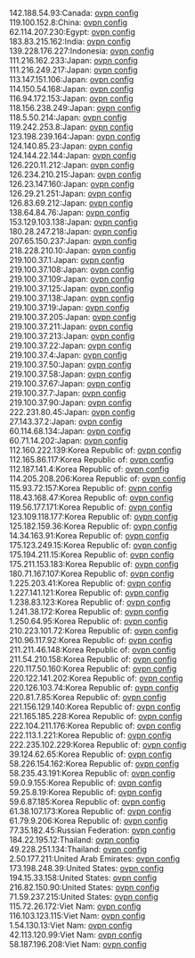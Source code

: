 142.188.54.93:Canada: [ovpn config](vpn/142_188_54_93.ovpn)  
119.100.152.8:China: [ovpn config](vpn/119_100_152_8.ovpn)  
62.114.207.230:Egypt: [ovpn config](vpn/62_114_207_230.ovpn)  
183.83.215.162:India: [ovpn config](vpn/183_83_215_162.ovpn)  
139.228.176.227:Indonesia: [ovpn config](vpn/139_228_176_227.ovpn)  
111.216.162.233:Japan: [ovpn config](vpn/111_216_162_233.ovpn)  
111.216.249.217:Japan: [ovpn config](vpn/111_216_249_217.ovpn)  
113.147.151.106:Japan: [ovpn config](vpn/113_147_151_106.ovpn)  
114.150.54.168:Japan: [ovpn config](vpn/114_150_54_168.ovpn)  
116.94.172.153:Japan: [ovpn config](vpn/116_94_172_153.ovpn)  
118.156.238.249:Japan: [ovpn config](vpn/118_156_238_249.ovpn)  
118.5.50.214:Japan: [ovpn config](vpn/118_5_50_214.ovpn)  
119.242.253.8:Japan: [ovpn config](vpn/119_242_253_8.ovpn)  
123.198.239.164:Japan: [ovpn config](vpn/123_198_239_164.ovpn)  
124.140.85.23:Japan: [ovpn config](vpn/124_140_85_23.ovpn)  
124.144.22.144:Japan: [ovpn config](vpn/124_144_22_144.ovpn)  
126.220.11.212:Japan: [ovpn config](vpn/126_220_11_212.ovpn)  
126.234.210.215:Japan: [ovpn config](vpn/126_234_210_215.ovpn)  
126.23.147.160:Japan: [ovpn config](vpn/126_23_147_160.ovpn)  
126.29.21.251:Japan: [ovpn config](vpn/126_29_21_251.ovpn)  
126.83.69.212:Japan: [ovpn config](vpn/126_83_69_212.ovpn)  
138.64.84.76:Japan: [ovpn config](vpn/138_64_84_76.ovpn)  
153.129.103.138:Japan: [ovpn config](vpn/153_129_103_138.ovpn)  
180.28.247.218:Japan: [ovpn config](vpn/180_28_247_218.ovpn)  
207.65.150.237:Japan: [ovpn config](vpn/207_65_150_237.ovpn)  
218.228.210.10:Japan: [ovpn config](vpn/218_228_210_10.ovpn)  
219.100.37.1:Japan: [ovpn config](vpn/219_100_37_1.ovpn)  
219.100.37.108:Japan: [ovpn config](vpn/219_100_37_108.ovpn)  
219.100.37.109:Japan: [ovpn config](vpn/219_100_37_109.ovpn)  
219.100.37.125:Japan: [ovpn config](vpn/219_100_37_125.ovpn)  
219.100.37.138:Japan: [ovpn config](vpn/219_100_37_138.ovpn)  
219.100.37.19:Japan: [ovpn config](vpn/219_100_37_19.ovpn)  
219.100.37.205:Japan: [ovpn config](vpn/219_100_37_205.ovpn)  
219.100.37.211:Japan: [ovpn config](vpn/219_100_37_211.ovpn)  
219.100.37.213:Japan: [ovpn config](vpn/219_100_37_213.ovpn)  
219.100.37.22:Japan: [ovpn config](vpn/219_100_37_22.ovpn)  
219.100.37.4:Japan: [ovpn config](vpn/219_100_37_4.ovpn)  
219.100.37.50:Japan: [ovpn config](vpn/219_100_37_50.ovpn)  
219.100.37.58:Japan: [ovpn config](vpn/219_100_37_58.ovpn)  
219.100.37.67:Japan: [ovpn config](vpn/219_100_37_67.ovpn)  
219.100.37.7:Japan: [ovpn config](vpn/219_100_37_7.ovpn)  
219.100.37.90:Japan: [ovpn config](vpn/219_100_37_90.ovpn)  
222.231.80.45:Japan: [ovpn config](vpn/222_231_80_45.ovpn)  
27.143.37.2:Japan: [ovpn config](vpn/27_143_37_2.ovpn)  
60.114.68.134:Japan: [ovpn config](vpn/60_114_68_134.ovpn)  
60.71.14.202:Japan: [ovpn config](vpn/60_71_14_202.ovpn)  
112.160.222.139:Korea Republic of: [ovpn config](vpn/112_160_222_139.ovpn)  
112.165.86.117:Korea Republic of: [ovpn config](vpn/112_165_86_117.ovpn)  
112.187.141.4:Korea Republic of: [ovpn config](vpn/112_187_141_4.ovpn)  
114.205.208.206:Korea Republic of: [ovpn config](vpn/114_205_208_206.ovpn)  
115.93.72.157:Korea Republic of: [ovpn config](vpn/115_93_72_157.ovpn)  
118.43.168.47:Korea Republic of: [ovpn config](vpn/118_43_168_47.ovpn)  
119.56.177.171:Korea Republic of: [ovpn config](vpn/119_56_177_171.ovpn)  
123.109.118.177:Korea Republic of: [ovpn config](vpn/123_109_118_177.ovpn)  
125.182.159.36:Korea Republic of: [ovpn config](vpn/125_182_159_36.ovpn)  
14.34.163.91:Korea Republic of: [ovpn config](vpn/14_34_163_91.ovpn)  
175.123.249.15:Korea Republic of: [ovpn config](vpn/175_123_249_15.ovpn)  
175.194.211.15:Korea Republic of: [ovpn config](vpn/175_194_211_15.ovpn)  
175.211.153.183:Korea Republic of: [ovpn config](vpn/175_211_153_183.ovpn)  
180.71.167.107:Korea Republic of: [ovpn config](vpn/180_71_167_107.ovpn)  
1.225.203.41:Korea Republic of: [ovpn config](vpn/1_225_203_41.ovpn)  
1.227.141.121:Korea Republic of: [ovpn config](vpn/1_227_141_121.ovpn)  
1.238.83.123:Korea Republic of: [ovpn config](vpn/1_238_83_123.ovpn)  
1.241.38.172:Korea Republic of: [ovpn config](vpn/1_241_38_172.ovpn)  
1.250.64.95:Korea Republic of: [ovpn config](vpn/1_250_64_95.ovpn)  
210.223.101.72:Korea Republic of: [ovpn config](vpn/210_223_101_72.ovpn)  
210.96.117.92:Korea Republic of: [ovpn config](vpn/210_96_117_92.ovpn)  
211.211.46.148:Korea Republic of: [ovpn config](vpn/211_211_46_148.ovpn)  
211.54.210.158:Korea Republic of: [ovpn config](vpn/211_54_210_158.ovpn)  
220.117.50.160:Korea Republic of: [ovpn config](vpn/220_117_50_160.ovpn)  
220.122.141.202:Korea Republic of: [ovpn config](vpn/220_122_141_202.ovpn)  
220.126.103.74:Korea Republic of: [ovpn config](vpn/220_126_103_74.ovpn)  
220.81.7.85:Korea Republic of: [ovpn config](vpn/220_81_7_85.ovpn)  
221.156.129.140:Korea Republic of: [ovpn config](vpn/221_156_129_140.ovpn)  
221.165.185.228:Korea Republic of: [ovpn config](vpn/221_165_185_228.ovpn)  
222.104.211.176:Korea Republic of: [ovpn config](vpn/222_104_211_176.ovpn)  
222.113.1.221:Korea Republic of: [ovpn config](vpn/222_113_1_221.ovpn)  
222.235.102.229:Korea Republic of: [ovpn config](vpn/222_235_102_229.ovpn)  
39.124.62.65:Korea Republic of: [ovpn config](vpn/39_124_62_65.ovpn)  
58.226.154.162:Korea Republic of: [ovpn config](vpn/58_226_154_162.ovpn)  
58.235.43.191:Korea Republic of: [ovpn config](vpn/58_235_43_191.ovpn)  
59.0.9.155:Korea Republic of: [ovpn config](vpn/59_0_9_155.ovpn)  
59.25.8.19:Korea Republic of: [ovpn config](vpn/59_25_8_19.ovpn)  
59.6.87.185:Korea Republic of: [ovpn config](vpn/59_6_87_185.ovpn)  
61.38.107.173:Korea Republic of: [ovpn config](vpn/61_38_107_173.ovpn)  
61.79.9.206:Korea Republic of: [ovpn config](vpn/61_79_9_206.ovpn)  
77.35.182.45:Russian Federation: [ovpn config](vpn/77_35_182_45.ovpn)  
184.22.195.12:Thailand: [ovpn config](vpn/184_22_195_12.ovpn)  
49.228.251.134:Thailand: [ovpn config](vpn/49_228_251_134.ovpn)  
2.50.177.211:United Arab Emirates: [ovpn config](vpn/2_50_177_211.ovpn)  
173.198.248.39:United States: [ovpn config](vpn/173_198_248_39.ovpn)  
194.15.33.158:United States: [ovpn config](vpn/194_15_33_158.ovpn)  
216.82.150.90:United States: [ovpn config](vpn/216_82_150_90.ovpn)  
71.59.237.215:United States: [ovpn config](vpn/71_59_237_215.ovpn)  
115.72.26.172:Viet Nam: [ovpn config](vpn/115_72_26_172.ovpn)  
116.103.123.115:Viet Nam: [ovpn config](vpn/116_103_123_115.ovpn)  
1.54.130.13:Viet Nam: [ovpn config](vpn/1_54_130_13.ovpn)  
42.113.120.99:Viet Nam: [ovpn config](vpn/42_113_120_99.ovpn)  
58.187.196.208:Viet Nam: [ovpn config](vpn/58_187_196_208.ovpn)  
